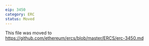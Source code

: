 ```yaml
---
eip: 3450
category: ERC
status: Moved
---
```


This file was moved to https://github.com/ethereum/ercs/blob/master/ERCS/erc-3450.md
